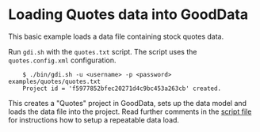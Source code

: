 # Loading Quotes data into GoodData

This basic example loads a data file containing stock quotes data.

Run `gdi.sh` with the `quotes.txt` script. The script uses the `quotes.config.xml` configuration.

        $ ./bin/gdi.sh -u <username> -p <password> examples/quotes/quotes.txt
        Project id = 'f5977852bfec20271d4c9bc453a263cb' created.

This creates a "Quotes" project in GoodData, sets up the data model and loads the data file into the project. Read further comments in the [script file](quotes.txt) for instructions how to setup a repeatable data load.
